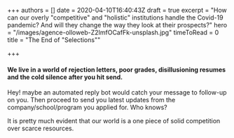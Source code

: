 +++
authors = []
date = 2020-04-10T16:40:43Z
draft = true
excerpt = "How can our overly \"competitive\" and \"holistic\" institutions handle the Covid-19 pandemic? And will they change the way they look at their prospects?"
hero = "/images/agence-olloweb-Z2ImfOCafFk-unsplash.jpg"
timeToRead = 0
title = "The End of \"Selections\""

+++
#### We live in a world of rejection letters, poor grades, disillusioning resumes and the cold silence after you hit send.

Hey! maybe an automated reply bot would catch your message to follow-up on you. Then proceed to send you latest updates from the company/school/program you applied for. Who knows?

It is pretty much evident that our world is a one piece of solid competition over scarce resources. 